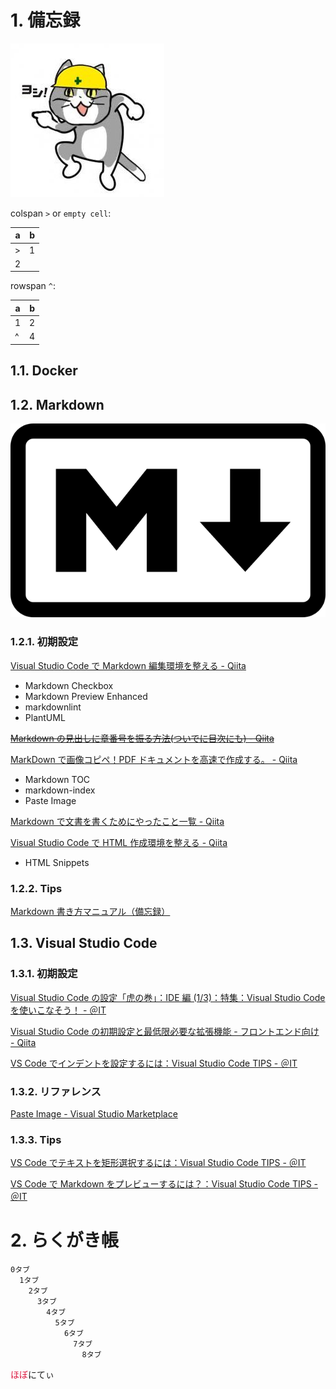 # 1. 備忘録

![備忘録_20191217_063142](img/備忘録_20191217_063142.png)

colspan `>` or `empty cell`:

| a   | b   |
| --- | --- |
| >   | 1   |
| 2   |

rowspan `^`:

| a   | b   |
| --- | --- |
| 1   | 2   |
| ^   | 4   |

## 1.1. Docker

## 1.2. Markdown

![備忘録_20191224_013126](img/備忘録_20191224_013126.png)

### 1.2.1. 初期設定

[Visual Studio Code で Markdown 編集環境を整える - Qiita](https://qiita.com/kumapo0313/items/a59df3d74a7eaaaf3137)

- Markdown Checkbox
- Markdown Preview Enhanced
- markdownlint
- PlantUML

~~[Markdown の見出しに章番号を振る方法(ついでに目次にも) - Qiita](https://qiita.com/UKawamura/items/42f907c88686fb3be4da)~~

[MarkDown で画像コピペ！PDF ドキュメントを高速で作成する。 - Qiita](https://qiita.com/keita69sawada/items/1fad093f5871a6fb9a62)

- Markdown TOC
- markdown-index
- Paste Image

[Markdown で文書を書くためにやったこと一覧 - Qiita](https://qiita.com/tomokin966/items/7731a6337670f5de2342)

[Visual Studio Code で HTML 作成環境を整える - Qiita](<[https://link](https://qiita.com/84zume/items/476a29264fdc98d98201)>)

- HTML Snippets

### 1.2.2. Tips

[Markdown 書き方マニュアル（備忘録）](https://sugarnaoming.github.io/markdown_manual/)

## 1.3. Visual Studio Code

### 1.3.1. 初期設定

[Visual Studio Code の設定「虎の巻」：IDE 編 (1/3)：特集：Visual Studio Code を使いこなそう！ - ＠IT](https://www.atmarkit.co.jp/ait/articles/1708/23/news026.html)

[Visual Studio Code の初期設定と最低限必要な拡張機能 - フロントエンド向け - Qiita](https://qiita.com/hi85/items/eaede5ebb509f21f27f5)

[VS Code でインデントを設定するには：Visual Studio Code TIPS - ＠IT](https://www.atmarkit.co.jp/ait/articles/1805/25/news039.html)

### 1.3.2. リファレンス

[Paste Image - Visual Studio Marketplace](https://marketplace.visualstudio.com/items?itemName=mushan.vscode-paste-image)

### 1.3.3. Tips

[VS Code でテキストを矩形選択するには：Visual Studio Code TIPS - ＠IT](https://www.atmarkit.co.jp/ait/articles/1805/11/news022.html)

[VS Code で Markdown をプレビューするには？：Visual Studio Code TIPS - ＠IT](https://www.atmarkit.co.jp/ait/articles/1804/20/news030.html)

# 2. らくがき帳

```text
0タブ
  1タブ
    2タブ
      3タブ
        4タブ
          5タブ
            6タブ
              7タブ
                8タブ
```

<span style="color: crimson;">ほぼ</span>にてぃ
